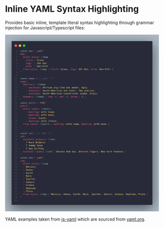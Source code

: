 # Inline YAML Syntax Highlighting

Provides basic inline, template literal syntax highlighting through grammar injection for Javascript/Typescript files:

![yaml](yaml.png)

YAML examples taken from [js-yaml](https://github.com/nodeca/js-yaml) which are sourced from [yaml.org](https://yaml.org/type).
